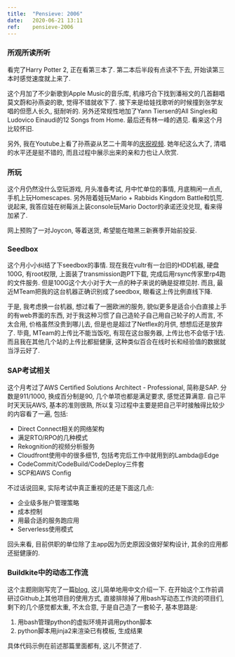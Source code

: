 ```yaml
---
title:  "Pensieve: 2006"
date:   2020-06-21 13:11
ref:    pensieve-2006
---
```


### 所观所读所听

看完了Harry Potter 2, 正在看第三本了. 第二本后半段有点读不下去, 开始读第三本时感觉速度就上来了.

这个月加了不少新歌到Apple Music的音乐库, 机缘巧合下找到潘裕文的几首翻唱莫文蔚和孙燕姿的歌, 觉得不错就收下了. 接下来是给娃找歌听的时候撞到张学友唱的但愿人长久, 挺耐听的. 另外还常规性地加了Yann Tiersen的All Singles和Ludovico Einaudi的12 Songs from Home. 最后还有林一峰的遇见. 看来这个月比较怀旧.

另外, 我在Youtube上看了孙燕姿从艺二十周年的[庆祝视频](https://www.youtube.com/watch?v=3hG2umF46V8). 她年纪这么大了, 清唱的水平还是挺不错的, 而且过程中展示出来的亲和力也让人欣赏.

### 所玩

这个月仍然没什么空玩游戏, 月头准备考试, 月中忙单位的事情, 月底稍闲一点点, 手机上玩Homescapes. 另外陪着娃玩Mario + Rabbids Kingdom Battle和饥荒. 说起来, 我答应娃在树莓派上装console玩Mario Doctor的承诺还没兑现, 看来得加紧了.

网上预购了一对Joycon, 等着送货, 希望能在暗黑三新赛季开始前投妥.

### Seedbox

这个月小小纠结了下seedbox的事情. 现在我在vultr有一台旧的HDD机器, 硬盘100G, 有root权限, 上面装了transmission跑PT下载, 完成后用rsync传家里rp4跑的文件服务. 但是100G这个大小对于大一点的种子来说的确是捉襟见肘. 而且, 最近MTeam把我的这台机器正确识别成了seedbox, 眼看这上传比例直线下降.

于是, 我考虑换一台机器, 想过看了一圈欧洲的服务, 貌似更多是适合小白直接上手的有web界面的东西, 对于我这种习惯了自己造轮子自己用自己轮子的人而言, 不太合用, 价格虽然没贵到哪儿去, 但是也是超过了Netflex的月供, 想想后还是放弃了. 毕竟, MTeam的上传比不能当饭吃, 有现在这台服务器, 上传比也不会低于1去. 而且我在其他几个站的上传比都挺健康, 这种类似百合在线时长和经验值的数据就当浮云好了.

### SAP考试相关

这个月考过了AWS Certified Solutions Architect - Professional, 简称是SAP. 分数是911/1000, 换成百分制是90, 几个单项也都是满足要求, 感觉还算满意. 自己平时天天玩AWS, 基本的准则很熟, 所以复习过程中主要是把自己平时接触得比较少的内容看了一遍, 包括:

- Direct Connect相关的网络架构
- 满足RTO/RPO的几种模式
- Rekognition的视频分析服务
- Cloudfront使用中的很多细节, 包括考完后工作中就用到的Lambda@Edge
- CodeCommit/CodeBuild/CodeDeploy三件套
- SCP和AWS Config

不过话说回来, 实际考试中真正重视的还是下面这几点:

- 企业级多账户管理策略
- 成本控制
- 用最合适的服务跑应用
- Serverless使用模式

回头来看, 目前供职的单位除了主app因为历史原因没做好架构设计, 其余的应用都还挺健康的.

### Buildkite中的动态工作流

这个主题刚刚写完了一篇[blog](/2020/dynamic-buildkite-pipeline-in-python-and-jinja2.html), 这儿简单地用中文介绍一下. 在开始这个工作前调研过Github上其他项目的使用方式, 直接排除掉了用bash写动态工作流的项目们, 剩下的几个感觉都太重, 不太合意, 于是自己造了一套轮子, 基本思路是:

1. 用bash管理python的虚拟环境并调用python脚本
2. python脚本用jinja2来渲染已有模板, 生成结果

具体代码示例在前述那篇里面都有, 这儿不赘述了.
